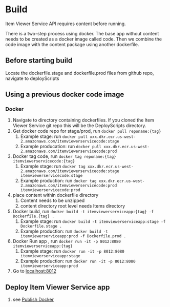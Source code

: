 
# Build
Item Viewer Service API requires content before running. 

There is a two-step process using docker. The base app without content needs 
to be created as a docker image called code. Then we combine the code image 
with the content package using another dockerfile. 

## Before starting build
Locate the dockerfile.stage and dockerfile.prod files
from github repo, navigate to deployScripts

## Using a previous docker code image

### Docker
1. Navigate to directory containing dockerfiles.
If you cloned the Item Viewer Service git repo this will be the DeployScripts directory.
2. Get docker code repo for stage/prod, run `docker pull reponame:{tag}`
    1. Example stage: run `docker pull xxx.dkr.ecr.us-west-2.amazonaws.com/itemviewerservicecode:stage`
    2. Example producation: run `docker pull xxx.dkr.ecr.us-west-2.amazonaws.com/itemviewerservicecode:prod`
3. Docker tag code, run `docker tag reponame:{tag} itemviewerservicecode:{tag}`
    1. Example stage: run `docker tag xxx.dkr.ecr.us-west-2.amazonaws.com/itemviewerservicecode:stage itemviewerservicecode:stage`
    2. Example production: run `docker tag xxx.dkr.ecr.us-west-2.amazonaws.com/itemviewerservicecode:prod itemviewerservicecode:prod`
4. place content within dockerfile directory
    1. Content needs to be unzipped
    2. content directory root level needs Items directory
5. Docker build, run `docker build -t itemviewerserviceapp:{tag} -f Dockerfile.{tag} .`
    1. Example stage: run `docker build -t itemviewerserviceapp:stage -f Dockerfile.stage .`
    2. Example production: run `docker build -t itemviewerserviceapp:prod -f Dockerfile.prod .`
6. Docker Run app , run `docker run -it -p 8012:8080 itemviewerserviceapp:{tag}`
    1. Example stage: run `docker run -it -p 8012:8080 itemviewerserviceapp:stage`
    2. Example production: run `docker run -it -p 8012:8080 itemviewerserviceapp:prod`
7. Go to [localhost:8012](http://localhost:8012)


## Deploy Item Viewer Service app
1. see [Publish Docker](#publish-docker-to-aws)

